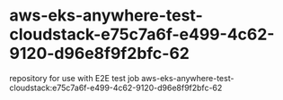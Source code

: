# aws-eks-anywhere-test-cloudstack-e75c7a6f-e499-4c62-9120-d96e8f9f2bfc-62
repository for use with E2E test job aws-eks-anywhere-test-cloudstack:e75c7a6f-e499-4c62-9120-d96e8f9f2bfc-62
